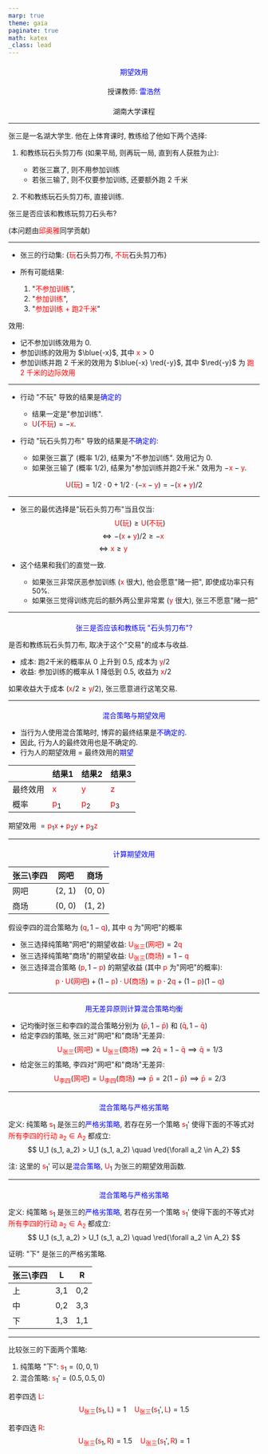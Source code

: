 ```yaml
---
marp: true
theme: gaia
paginate: true
math: katex
_class: lead
---
```


<!-- #REGION -->
<style>
:root {
  font-family: "Fira Sans", "Sans";
}

section {
  font-size: 32px;
}


h1, h2, h3 {
  text-align: center;
}

h1 {
  font-size: 1em;
  font-weight: normal;
  color: blue;
}

h2, h3 {
  font-size: 1em;
  font-weight: normal;
}

b, strong {
   color: blue;
   font-style: normal;
   font-weight: 500;
}

b, em {
   color: red;
   font-style: normal;
}

.columns {
    display: grid;
    grid-template-columns: repeat(2, minmax(0, 1fr));
    gap: 1rem;
}
</style>    
<!-- #ENDREGION -->


# **期望效用**

## 授课教师: **雷浩然**

## 湖南大学课程

---

张三是一名湖大学生. 他在上体育课时, 教练给了他如下两个选择:

1. 和教练玩石头剪刀布 (如果平局, 则再玩一局, 直到有人获胜为止):
   - 若张三赢了, 则不用参加训练
   - 若张三输了, 则不仅要参加训练, 还要额外跑 2 千米

2. 不和教练玩石头剪刀布, 直接训练.

张三是否应该和教练玩剪刀石头布?

(本问题由*邱奥雅*同学贡献)

---

- 张三的行动集: {*玩*石头剪刀布, *不玩*石头剪刀布}

- 所有可能结果:
  1. "*不参加训练*",
  1. "*参加训练*", 
  1. "*参加训练 + 跑2千米*"

效用:
- 记不参加训练效用为 $0$. 
- 参加训练的效用为 $\blue{-x}$, 其中 $x > 0$
- 参加训练并跑 2 千米的效用为 $\blue{-x} \red{-y}$, 其中 $\red{-y}$ 为 *跑 2 千米的边际效用*

---

- 行动 "不玩" 导致的结果是**确定的** 
  - 结果一定是"参加训练".
  - $U(不玩) = -x$.

- 行动 "玩石头剪刀布" 导致的结果是**不确定的**:
  - 如果张三赢了 (概率 $1/2$), 结果为"不参加训练". 效用记为 $0$.
  - 如果张三输了 (概率 $1/2$), 结果为"参加训练并跑2千米." 
    效用为 $-x-y$.

$$
U(玩) = 1/2 \cdot 0 + 1/2 \cdot (-x-y) = -(x+y)/2 
$$

---

- 张三的最优选择是"玩石头剪刀布"当且仅当:
$$
U(玩)  \ge U(不玩) 
$$
$$
\iff
-(x+y) /2  \ge -x  \qquad
$$
$$
\iff
x \ge y \qquad \qquad \quad \qquad
$$


- 这个结果和我们的直觉一致. 
  - 如果张三非常厌恶参加训练 ($x$ 很大),
    他会愿意"赌一把", 即使成功率只有 50%.
  - 如果张三觉得训练完后的额外两公里非常累  ($y$ 很大), 张三不愿意"赌一把"

---
# 张三是否应该和教练玩 "石头剪刀布"?


是否和教练玩石头剪刀布, 取决于这个"交易"的成本与收益.

- 成本: 跑2千米的概率从 0 上升到 0.5, 成本为 $y/2$
- 收益: 参加训练的概率从 1 降低到 0.5, 收益为 $x/2$

如果收益大于成本 ($x/2 \ge y/2$), 张三愿意进行这笔交易.

---

# 混合策略与期望效用

- 当行为人使用混合策略时, 博弈的最终结果是**不确定的**. 
- 因此, 行为人的最终效用也是不确定的.
- 行为人的期望效用 $=$ 最终效用的**期望**


 $\,$ | 结果1 | 结果2 | 结果3 |
---------|----------|---------|----
 最终效用 | $x$ | $y$ | $z$
 概率 | $p_1$ | $p_2$ | $p_3$


期望效用 $= p_1 x + p_2 y + p_3 z$

---

# 计算期望效用

张三\李四 | 网吧 | 商场
---------|----------|---------
 网吧 | (2, 1) | (0, 0)
 商场 | (0, 0) | (1, 2)

假设李四的混合策略为 $(q, 1-q)$, 其中 $q$ 为"网吧"的概率
- 张三选择纯策略"网吧"的期望收益: $U_{张三}(网吧) = 2q$
- 张三选择纯策略"商场"的期望收益: $U_{张三}(商场) = 1-q$
- 张三选择混合策略 $(p, 1-p)$ 的期望收益 (其中 $p$ 为"网吧"的概率):
$$
p \cdot U(网吧) + (1-p) \cdot U(商场) =  p \cdot 2q + (1-p) (1-q)
$$

---

# 用无差异原则计算混合策略均衡
- 记均衡时张三和李四的混合策略分别为 $(\bar p, 1 - \bar p)$ 和 $(\bar q, 1 - \bar q)$
- 给定李四的策略, 张三对"网吧"和"商场"无差异:
$$
U_{张三}(网吧) = U_{张三}(商场) \implies 2 \bar q = 1 - \bar q \implies \bar q = 1/3
$$
- 给定张三的策略, 李四对"网吧"和"商场"无差异:
$$
U_{李四} (网吧) = U_{李四} (商场) \implies \bar p = 2(1 - \bar p) \implies \bar p = 2/3
$$

---

# 混合策略与严格劣策略

定义: 纯策略 $s_1$ 是张三的**严格劣策略**, 若存在另一个策略 $s_1'$ 使得下面的不等式对*所有李四的行动 $a_2 \in A_2$* 都成立:
$$
U_1 (s_1, a_2) > U_1 (s_1, a_2) \quad  \red{\forall a_2 \in A_2}
$$

注: 这里的 $s_1'$ 可以是**混合策略**, $U_1$ 为张三的期望效用函数.


---

# 混合策略与严格劣策略

定义: 纯策略 $s_1$ 是张三的**严格劣策略**, 若存在另一个策略 $s_1'$ 使得下面的不等式对*所有李四的行动 $a_2 \in A_2$* 都成立:
$$
U_1 (s_1, a_2) > U_1 (s_1, a_2) \quad  \red{\forall a_2 \in A_2}
$$


证明: "下" 是张三的严格劣策略.

张三\李四 | L | R
---------|----------|---------
 上 | 3,1 | 0,2
 中 | 0,2 | 3,3
 下 | 1,3 | 1,1

---

比较张三的下面两个策略:
1. 纯策略 "下": $s_1 = (0, 0, 1)$
1. 混合策略: $s_1' = (0.5, 0.5, 0)$

若李四选 $L$:
$$
U_{张三} (s_1,L) = 1 \quad
U_{张三} (s_1',L) = 1.5
$$

若李四选 $R$:
$$
U_{张三} (s_1,R) = 1.5 \quad
U_{张三} (s_1',R) = 1
$$




